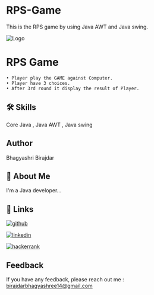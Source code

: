 # RPS-Game
This is the RPS game by using Java AWT and Java swing.

![Logo](https://tse3.mm.bing.net/th?id=OIP.En6JM25PRnvN-iS4oQ5WSgHaF7&pid=Api&P=0)


# RPS Game 

    • Player play the GAME against Computer.
    • Player have 3 choices.
    • After 3rd round it display the result of Player.
    
## 🛠 Skills
Core Java , Java AWT , Java swing


## Author
Bhagyashri Birajdar



## 🚀 About Me
I'm a Java developer...


## 🔗 Links
[![github](https://img.shields.io/badge/github-000?style=for-the-badge&logo=linkedin&logoColor=white)](https://www.github.com/codingshinzo)

[![linkedin](https://img.shields.io/badge/linkedin-0A66C2?style=for-the-badge&logo=linkedin&logoColor=white)](https://www.linkedin.com/in/bhagyashri-birajdar-252a1722a/)

[![hackerrank](https://img.shields.io/badge/hackerrank-7cfc00?style=for-the-badge&logo=hackerrank&logoColor=white)](https://www.hackerrank.com/indira_shree)
 
 

## Feedback

If you have any feedback, please reach out me : birajdarbhagyashree14@gmail.com




